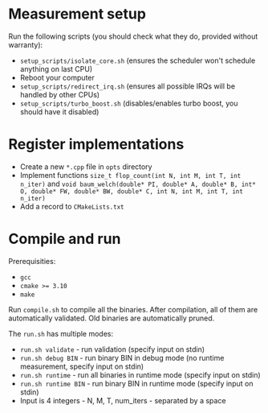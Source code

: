 # Measurement setup

Run the following scripts (you should check what they do, provided without warranty):
- `setup_scripts/isolate_core.sh` (ensures the scheduler won't schedule anything on last CPU)
- Reboot your computer
- `setup_scripts/redirect_irq.sh` (ensures all possible IRQs will be handled by other CPUs)
- `setup_scripts/turbo_boost.sh` (disables/enables turbo boost, you should have it disabled)

# Register implementations
- Create a new `*.cpp` file in `opts` directory
- Implement functions `size_t flop_count(int N, int M, int T, int n_iter)` and `void baum_welch(double* PI, double* A, double* B, int* O, double* FW, double* BW, double* C, int N, int M, int T, int n_iter)`
- Add a record to `CMakeLists.txt`

# Compile and run

Prerequisities:
- `gcc`
- `cmake >= 3.10`
- `make`

Run `compile.sh` to compile all the binaries. After compilation, all of them are automatically validated. Old binaries are automatically pruned. 

The `run.sh` has multiple modes:
- `run.sh validate` - run validation (specify input on stdin)
- `run.sh debug BIN` - run binary BIN in debug mode (no runtime measurement, specify input on stdin)
- `run.sh runtime` - run all binaries in runtime mode (specify input on stdin)
- `run.sh runtime BIN` - run binary BIN in runtime mode (specify input on stdin)
- Input is 4 integers - N, M, T, num_iters - separated by a space
